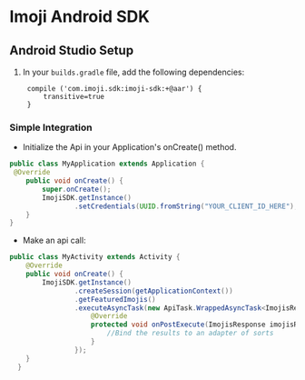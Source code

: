 # Imoji Android SDK


## Android Studio Setup

1. In your ```builds.gradle``` file, add the following dependencies:
        
        compile ('com.imoji.sdk:imoji-sdk:+@aar') {
            transitive=true
        }

### Simple Integration

- Initialize the Api in your Application's onCreate() method.

```java
public class MyApplication extends Application {
 @Override
    public void onCreate() {
        super.onCreate();
        ImojiSDK.getInstance()
                .setCredentials(UUID.fromString("YOUR_CLIENT_ID_HERE"), "YOUR_CLIENT_SECRET_HERE");
    }
}
```

- Make an api call:

```java
public class MyActivity extends Activity {
    @Override
    public void onCreate() {
        ImojiSDK.getInstance()
                .createSession(getApplicationContext())
                .getFeaturedImojis()
                .executeAsyncTask(new ApiTask.WrappedAsyncTask<ImojisResponse>() {
                    @Override
                    protected void onPostExecute(ImojisResponse imojisResponse) {
                        //Bind the results to an adapter of sorts
                    }
                });
    }
  }  
```


